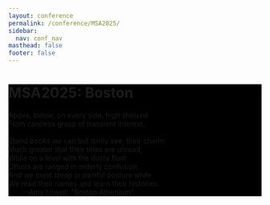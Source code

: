 ```yaml
---
layout: conference
permalink: /conference/MSA2025/
sidebar:
  nav: conf_nav
masthead: false
footer: false
---
```



<div class="page__hero--overlay"
style="background-color: #000; background-image: radial-gradient(rgba(0, 0, 0, 0.25), rgba(0, 0, 0, 0.75)), url(assets/subway_2022_tall.jpg);">
<div class="wrapper">
  <h1 id="page-title" class="page__title" itemprop="headline">       
	  MSA2025: Boston       
  </h1> 
	<p class="page__lead">
Above, below, on every side, high shelved<br>
From careless grasp of transient interest,<br><br>
Stand books we can but dimly see, their charm<br>
Much greater that their titles are unread;<br>
While on a level with the dusty floor<br>
Others are ranged in orderly confusion,<br>
And we must stoop in painful posture while<br>
We read their names and learn their histories.<br>
&emsp;&emsp;--Amy Lowell, "Boston Athenium"
	</p>     
</div>